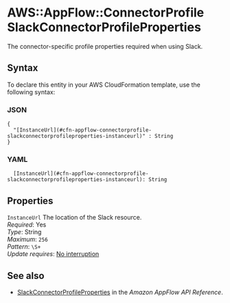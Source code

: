 # AWS::AppFlow::ConnectorProfile SlackConnectorProfileProperties<a name="aws-properties-appflow-connectorprofile-slackconnectorprofileproperties"></a>

The connector\-specific profile properties required when using Slack\.

## Syntax<a name="aws-properties-appflow-connectorprofile-slackconnectorprofileproperties-syntax"></a>

To declare this entity in your AWS CloudFormation template, use the following syntax:

### JSON<a name="aws-properties-appflow-connectorprofile-slackconnectorprofileproperties-syntax.json"></a>

```
{
  "[InstanceUrl](#cfn-appflow-connectorprofile-slackconnectorprofileproperties-instanceurl)" : String
}
```

### YAML<a name="aws-properties-appflow-connectorprofile-slackconnectorprofileproperties-syntax.yaml"></a>

```
  [InstanceUrl](#cfn-appflow-connectorprofile-slackconnectorprofileproperties-instanceurl): String
```

## Properties<a name="aws-properties-appflow-connectorprofile-slackconnectorprofileproperties-properties"></a>

`InstanceUrl` <a name="cfn-appflow-connectorprofile-slackconnectorprofileproperties-instanceurl"></a>
The location of the Slack resource\.  
_Required_: Yes  
_Type_: String  
_Maximum_: `256`  
_Pattern_: `\S+`  
_Update requires_: [No interruption](https://docs.aws.amazon.com/AWSCloudFormation/latest/UserGuide/using-cfn-updating-stacks-update-behaviors.html#update-no-interrupt)

## See also<a name="aws-properties-appflow-connectorprofile-slackconnectorprofileproperties--seealso"></a>

- [SlackConnectorProfileProperties](https://docs.aws.amazon.com/appflow/1.0/APIReference/API_SlackConnectorProfileProperties.html) in the _Amazon AppFlow API Reference_\.
